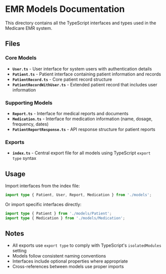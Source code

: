 # EMR Models Documentation

This directory contains all the TypeScript interfaces and types used in the Medicare EMR system.

## Files

### Core Models
- **`User.ts`** - User interface for system users with authentication details
- **`Patient.ts`** - Patient interface containing patient information and records
- **`PatientRecord.ts`** - Core patient record structure
- **`PatientRecordWithUser.ts`** - Extended patient record that includes user information

### Supporting Models
- **`Report.ts`** - Interface for medical reports and documents
- **`Medication.ts`** - Interface for medication information (name, dosage, frequency, dates)
- **`PatientReportResponse.ts`** - API response structure for patient reports

### Exports
- **`index.ts`** - Central export file for all models using TypeScript `export type` syntax

## Usage

Import interfaces from the index file:

```typescript
import type { Patient, User, Report, Medication } from './models';
```

Or import specific interfaces directly:

```typescript
import type { Patient } from './models/Patient';
import type { Medication } from './models/Medication';
```

## Notes

- All exports use `export type` to comply with TypeScript's `isolatedModules` setting
- Models follow consistent naming conventions
- Interfaces include optional properties where appropriate
- Cross-references between models use proper imports
